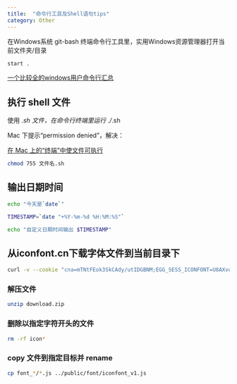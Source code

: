 ```yaml
---
title:  "命令行工具及Shell语句tips"
category: Other
---
```

在Windows系统 git-bash 终端命令行工具里，实用Windows资源管理器打开当前文件夹/目录

```bash
start .
```

[一个比较全的windows用户命令行汇总](http://johnatten.com/2012/09/08/basic-git-command-line-reference-for-windows-users/)

## 执行 shell 文件

使用 *.sh 文件，在命令行终端里运行 ./*.sh

Mac 下提示“permission denied”，解决：

[在 Mac 上的“终端”中使文件可执行](https://support.apple.com/zh-cn/guide/terminal/apdd100908f-06b3-4e63-8a87-32e71241bab4/mac)

```sh
chmod 755 文件名.sh
```

<!--more-->

## 输出日期时间

```sh
echo "今天是`date`"

TIMESTAMP=`date "+%Y-%m-%d %H:%M:%S"`

echo "自定义日期时间输出 $TIMESTAMP"
```

## 从iconfont.cn下载字体文件到当前目录下

```sh
curl -v --cookie "cna=mTNtFEok3SkCAdy/utIDGBNM;EGG_SESS_ICONFONT=U8AXvqwdm-42-umGXGwgKq_Emj2wuVCkA87TjZ3dn6xm2T4whio3sIKoy4kjkuBSusLMQ-0MhcjWBE1FwhfGmHa4MwEHgW7pCbfU0Hhk3uY-kuveEaSWqxlut4MQVPKIeSSVMupL3DmRr12ReN1T2N42hwjutmR7MXZUdpP2MKhd3KnGyvF-m5v25bLDdQ4_6v4TEkYINuWDnZUYFvmlUU-zLA2yUIJnAXT1l7IE6mcwan95FbClOMPyq5OP_nLNdLq-J16YgAVR8l_XWPWku2xnCXnPkd2OVoNrV95rv73IlDKsd_jGq1DwbQh1GHEAFg-J13jkl9xYuXnDON2qtwxPaBoMdLeDStDkAQT1ly_MA9-ylpzcuaBBc8SBqIrtrsFn7mjsYel-sv8NGpTKIqMp47AoAkoBGaUxHrycjQM-9OnQJQK7ADr3sXbwGmeNQc3c1GH-hFm3cJS4UYAvf5nOBVJUf2Ap-GpV7uV8JUAIPM45cQThrxB1QTzpDhHu1Ngd8xuwG3Y6jKQawTJMY4H817sRld6_0sW4pcEDleYsp66BMA2eW61q0nfu2j2oCsVl4UAztS9xo0ePXrirAITDPm_xR9iu-pjGVb-ewjhyoWpjEK2YT0vVE6hBUbtiCgwKCn99mik6CCUt5-ZXc3C_wAitmL1AWZ5FB3ASWkBDQpAROHMsXpIb-Ryn_iCmcmh54XopgVw1NuB7Z0P0136Ur9NUGnYkgZ6RRl7yAECTMVr8kUFmPteLcr3-hgbvzTeD1IqiBIUhHnLtG0dJDF0bEErb5rgrj5GwDPPU2k6QwzirhH9hnqxIHOLYDc35or5svYSdRhaMtH7ScBvOuRsOAYQsXI1SzRNcnwPI22tmzS4k3twc5CJZety0bVln5JsnWeUNJ1chcJ8kaWCssuLMkG538LgwrOF8eUhpOGNELgipd28XNcKMd3VCAjKRdz301BNqCfilPPnAJiRITJmQ0EFnQS90TZMvmuaXrMWXirfIYa5MxdrYrO_kOcXWGkFJHvU1nTHjptxmwUGGWjr-47eE5-d5P0l_OcsG5k5wEX9bASRI8R7-MDxwpen1b0nYSDCpjERlZ-HoJijpsw==;trace=AQAAAKHxKXcbeQoAg19EZSNDhCJwSspr;ctoken=AkUxJUxFFHzd3gQ7fGGvWiSY;u=835843;u.sig=m5P7qa1Gc4S42xqNJtLhyDkgl2gyhmUJgrUEdkVhFAg;isg=BIGB_fAau04Xqdd6y9_noZfKkM2brvWg4aPV3OPWJAiXyqGcK_zfcK7LqD6MQo3Y" https://www.iconfont.cn/api/project/download.zip\?spm\=a313x.7781069.1998910419.d7543c303\&pid\=1969599\&ctoken\=AkUxJUxFFHzd3gQ7fGGvWiSY --output download.zip
```

### 解压文件

```sh
unzip download.zip
```

### 删除以指定字符开头的文件

```sh
rm -rf icon*
```

### copy 文件到指定目标并 rename

```sh
cp font_*/*.js ../public/font/iconfont_v1.js
```
